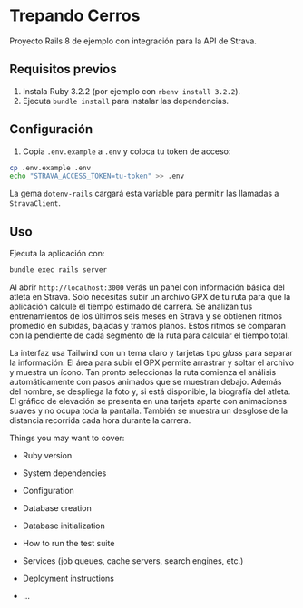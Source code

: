 
# Trepando Cerros

Proyecto Rails 8 de ejemplo con integración para la API de Strava.

## Requisitos previos

1. Instala Ruby 3.2.2 (por ejemplo con `rbenv install 3.2.2`).
2. Ejecuta `bundle install` para instalar las dependencias.

## Configuración

1. Copia `.env.example` a `.env` y coloca tu token de acceso:

```bash
cp .env.example .env
echo "STRAVA_ACCESS_TOKEN=tu-token" >> .env
```
La gema `dotenv-rails` cargará esta variable para permitir las llamadas a `StravaClient`.

## Uso

Ejecuta la aplicación con:

```bash
bundle exec rails server
```

Al abrir `http://localhost:3000` verás un panel con información básica del atleta en Strava. Solo necesitas subir un archivo GPX de tu ruta para que la aplicación calcule el tiempo estimado de carrera. Se analizan tus entrenamientos de los últimos seis meses en Strava y se obtienen ritmos promedio en subidas, bajadas y tramos planos. Estos ritmos se comparan con la pendiente de cada segmento de la ruta para calcular el tiempo total.

La interfaz usa Tailwind con un tema claro y tarjetas tipo *glass* para separar la información. El área para subir el GPX permite arrastrar y soltar el archivo y muestra un ícono. Tan pronto seleccionas la ruta comienza el análisis automáticamente con pasos animados que se muestran debajo. Además del nombre, se despliega la foto y, si está disponible, la biografía del atleta. El gráfico de elevación se presenta en una tarjeta aparte con animaciones suaves y no ocupa toda la pantalla. También se muestra un desglose de la distancia recorrida cada hora durante la carrera.

Things you may want to cover:

* Ruby version

* System dependencies

* Configuration

* Database creation

* Database initialization

* How to run the test suite

* Services (job queues, cache servers, search engines, etc.)

* Deployment instructions

* ...
